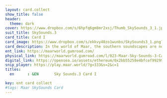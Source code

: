 ```yaml
---
layout: card.collect
show_title: false
header:
  theme: dark
cover: https://www.dropbox.com/s/6hpfq6gm8mr2xsj/Thumb_SkySounds_3_1.jpg?raw=1
suit_title: SkySounds.3
card_title: Card I
card_image: https://www.dropbox.com/s/ekkvy40zo1wunbs/SkySounds3_1.png?raw=1
card_description: In the world of Maar, the southern soundscapes are not only heard but felt, a blue that permeates the air and speaks to the soul. The melodies and rhythms are born from the earth and the sky, shaped by the winds and the water, and nourished by the sun's energy. These soundscapes are not just a source of entertainment, but a reflection of the natural world and a reminder of our place within it. The preservation of these soundscapes is not just an act of cultural preservation, but a recognition of the interconnectedness of all things and the impact our actions have on the natural world. The jazz-influenced melodies and rhythms that emerge from these soundscapes serve as a reminder of the beauty and complexity of the natural world. 
ent_link: https://maarworld.gumroad.com/
physical_link: https://maarworld.gumroad.com/l/023-Maar-Sky-Sounds-3-Card-I
digital_link: https://opensea.io/assets/ethereum/0x2bb55258e4bfcef99299baec1188b80a75fa2d48/23
snip_player: https://play.maar.world/?g=333&s=2&c=1
titles:
  en      : &EN       Sky Sounds.3 Card I

key: ent card collect
#tags: Maar SkySounds Card
---
```

